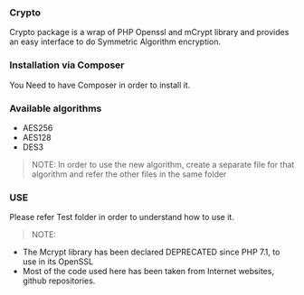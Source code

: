 ### Crypto

Crypto package is a wrap of PHP Openssl and mCrypt library and provides an easy 
interface to do Symmetric Algorithm encryption.

### Installation via Composer

You Need to have Composer in order to install it.

### Available algorithms
- AES256
- AES128
- DES3

> NOTE: In order to use the new algorithm, create a separate file for that algorithm
> and refer the other files in the same folder

### USE
Please refer Test folder in order to understand how to use it.

> NOTE: 

- The Mcrypt library has been declared DEPRECATED since PHP 7.1, to use in its OpenSSL
- Most of the code used here has been taken from Internet websites, github repositories.